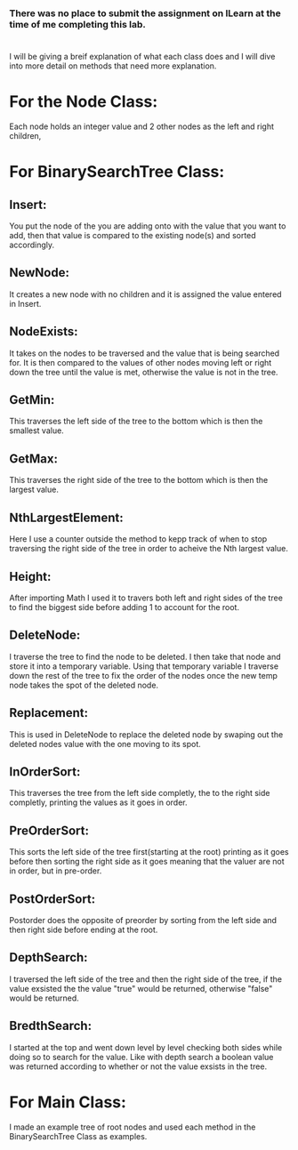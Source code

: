 ### **There was no place to submit the assignment on ILearn at the time of me completing this lab.**

#
I will be giving a breif explanation of what each class does and I will dive into more detail on methods that need more explanation.
#

# For the Node Class:
Each node holds an integer value and 2 other nodes as the left and right children,

# For BinarySearchTree Class:

## Insert:
You put the node of the you are adding onto with the value that you want to add, then that value is compared to the existing node(s) and sorted accordingly.

## NewNode:
It creates a new node with no children and it is assigned the value entered in Insert.

## NodeExists:
It takes on the nodes to be traversed and the value that is being searched for. It is then compared to the values of other nodes moving left or right down the tree until the value is met, otherwise the value is not in the tree.

## GetMin:
This traverses the left side of the tree to the bottom which is then the smallest value.

## GetMax:
This traverses the right side of the tree to the bottom which is then the largest value.

## NthLargestElement:
Here I use a counter outside the method to kepp track of when to stop traversing the right side of the tree in order to acheive the Nth largest value.

## Height:
After importing Math I used it to travers both left and right sides of the tree to find the biggest side before adding 1 to account for the root.

## DeleteNode:
I traverse the tree to find the node to be deleted. I then take that node and store it into a temporary variable. Using that temporary variable I traverse down the rest of the tree to fix the order of the nodes once the new temp node takes the spot of the deleted node.

## Replacement:
This is used in DeleteNode to replace the deleted node by swaping out the deleted nodes value with the one moving to its spot.

## InOrderSort:
This traverses the tree from the left side completly, the to the right side completly, printing the values as it goes in order.

## PreOrderSort:
This sorts the left side of the tree first(starting at the root) printing as it goes before then sorting the right side as it goes meaning that the valuer are not in order, but in pre-order.

## PostOrderSort:
Postorder does the opposite of preorder by sorting from the left side and then right side before ending at the root.

## DepthSearch:
I traversed the left side of the tree and then the right side of the tree, if the value exsisted the the value "true" would be returned, otherwise "false" would be returned.

## BredthSearch:
I started at the top and went down level by level checking both sides while doing so to search for the value. Like with depth search a boolean value was returned according to whether or not the value exsists in the tree.

# For Main Class:
I made an example tree of root nodes and used each method in the BinarySearchTree Class as examples.